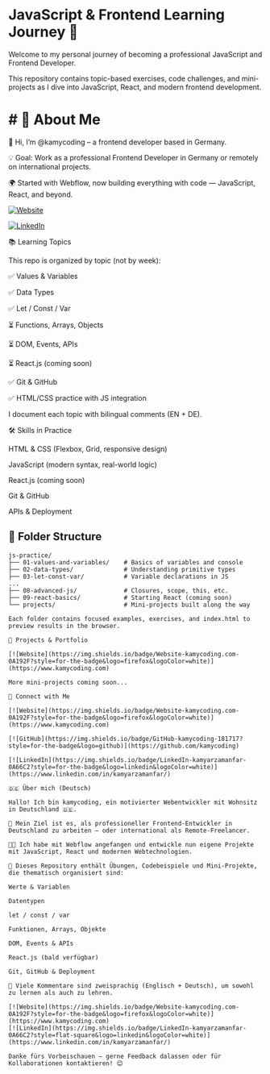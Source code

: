 <h1><strong>JavaScript & Frontend Learning Journey 🚀</strong></h1>

Welcome to my personal journey of becoming a professional JavaScript and Frontend Developer.

This repository contains topic-based exercises, code challenges, and mini-projects as I dive into JavaScript, React, and modern frontend development.

# # 🚩 About Me

👋 Hi, I’m @kamycoding – a frontend developer based in Germany.

💡 Goal: Work as a professional Frontend Developer in Germany or remotely on international projects.

🌍 Started with Webflow, now building everything with code — JavaScript, React, and beyond.

[![Website](https://img.shields.io/badge/Website-kamycoding.com-0A192F?style=for-the-badge&logo=firefox&logoColor=white)](https://www.kamycoding.com)

[![LinkedIn](https://img.shields.io/badge/LinkedIn-kamyarzamanfar-0A66C2?style=for-the-badge&logo=linkedin&logoColor=white)](https://www.linkedin.com/in/kamyarzamanfar/)

📚 Learning Topics

This repo is organized by topic (not by week):

✅ Values & Variables

✅ Data Types

✅ Let / Const / Var

⏳ Functions, Arrays, Objects

⏳ DOM, Events, APIs

⏳ React.js (coming soon)

✅ Git & GitHub

✅ HTML/CSS practice with JS integration

I document each topic with bilingual comments (EN + DE).

🛠️ Skills in Practice

HTML & CSS (Flexbox, Grid, responsive design)

JavaScript (modern syntax, real-world logic)

React.js (coming soon)

Git & GitHub

APIs & Deployment

## 📂 Folder Structure

```text
js-practice/
├── 01-values-and-variables/    # Basics of variables and console
├── 02-data-types/              # Understanding primitive types
├── 03-let-const-var/           # Variable declarations in JS
...
├── 08-advanced-js/             # Closures, scope, this, etc.
├── 09-react-basics/            # Starting React (coming soon)
└── projects/                   # Mini-projects built along the way

Each folder contains focused examples, exercises, and index.html to preview results in the browser.

🌟 Projects & Portfolio

[![Website](https://img.shields.io/badge/Website-kamycoding.com-0A192F?style=for-the-badge&logo=firefox&logoColor=white)](https://www.kamycoding.com)

More mini-projects coming soon...

🤝 Connect with Me

[![Website](https://img.shields.io/badge/Website-kamycoding.com-0A192F?style=for-the-badge&logo=firefox&logoColor=white)](https://www.kamycoding.com)

[![GitHub](https://img.shields.io/badge/GitHub-kamycoding-181717?style=for-the-badge&logo=github)](https://github.com/kamycoding)

[![LinkedIn](https://img.shields.io/badge/LinkedIn-kamyarzamanfar-0A66C2?style=for-the-badge&logo=linkedin&logoColor=white)](https://www.linkedin.com/in/kamyarzamanfar/)

🇩🇪 Über mich (Deutsch)

Hallo! Ich bin kamycoding, ein motivierter Webentwickler mit Wohnsitz in Deutschland 🇩🇪.

🌟 Mein Ziel ist es, als professioneller Frontend-Entwickler in Deutschland zu arbeiten – oder international als Remote-Freelancer.

👨‍💻 Ich habe mit Webflow angefangen und entwickle nun eigene Projekte mit JavaScript, React und modernen Webtechnologien.

📁 Dieses Repository enthält Übungen, Codebeispiele und Mini-Projekte, die thematisch organisiert sind:

Werte & Variablen

Datentypen

let / const / var

Funktionen, Arrays, Objekte

DOM, Events & APIs

React.js (bald verfügbar)

Git, GitHub & Deployment

📝 Viele Kommentare sind zweisprachig (Englisch + Deutsch), um sowohl zu lernen als auch zu lehren.

[![Website](https://img.shields.io/badge/Website-kamycoding.com-0A192F?style=for-the-badge&logo=firefox&logoColor=white)](https://www.kamycoding.com)
[![LinkedIn](https://img.shields.io/badge/LinkedIn-kamyarzamanfar-0A66C2?style=flat-square&logo=linkedin&logoColor=white)](https://www.linkedin.com/in/kamyarzamanfar/)

Danke fürs Vorbeischauen – gerne Feedback dalassen oder für Kollaborationen kontaktieren! 😊
```
